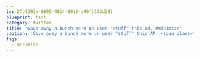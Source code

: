 ```yaml
---
id: 27b2393e-8695-4824-8010-a99f3223d285
blueprint: text
category: twitter
title: 'Gave away a bunch more un-used "stuff" this AM. #minimize'
caption: 'Gave away a bunch more un-used "stuff" this AM. <span class="hashtag hashtag_local">#<a href="http://tweettemp.darylchymko.ca/?tag=minimize">minimize</a>'
tags:
  - minimize
---
```

